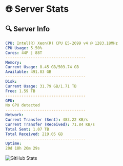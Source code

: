 # 🌐 Server Stats
## 🔍 Server Info
```yaml
CPU: Intel(R) Xeon(R) CPU E5-2699 v4 @ 1283.18MHz
CPU Usage: 5.50%
Cores: 44P | 88T
-----------------------------------
Memory:
Current Usage: 8.45 GB/503.74 GB
Available: 491.83 GB
-----------------------------------
Disk:
Current Usage: 31.79 GB/1.71 TB
Free: 1.59 TB
-----------------------------------
GPU:
No GPU detected
-----------------------------------
Network:
Current Transfer (Sent): 483.22 KB/s
Current Transfer (Received): 71.84 KB/s
Total Sent: 1.07 TB
Total Received: 219.05 GB
-----------------------------------
Uptime:
20d 18h 26m 29s
```
![GitHub Stats](https://img.shields.io/badge/Updated-2025-05-10_11:35:17-blue)
